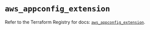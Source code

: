 # `aws_appconfig_extension`

Refer to the Terraform Registry for docs: [`aws_appconfig_extension`](https://registry.terraform.io/providers/hashicorp/aws/5.93.0/docs/resources/appconfig_extension).
